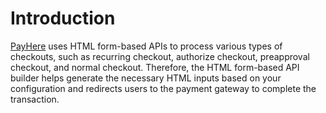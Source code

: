 # Introduction

[PayHere](https://payhere.lk) uses HTML form-based APIs to process various types of checkouts, such as recurring checkout, authorize checkout, preapproval checkout, and normal checkout. Therefore, the HTML form-based API builder helps generate the necessary HTML inputs based on your configuration and redirects users to the payment gateway to complete the transaction.
